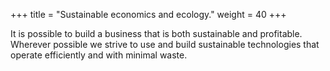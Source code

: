 +++
title  = "Sustainable economics and ecology."
weight = 40
+++


It is possible to build a business that is both sustainable and profitable.
Wherever possible we strive to use and build sustainable technologies that
operate efficiently and with minimal waste.
